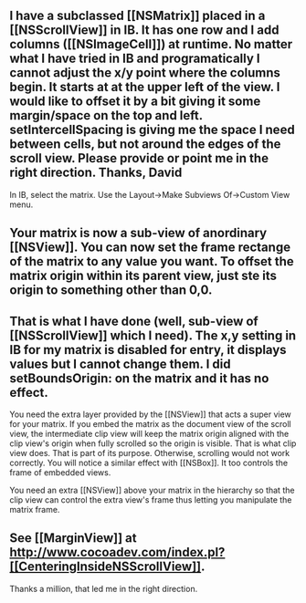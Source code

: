 
I have a subclassed [[NSMatrix]] placed in a [[NSScrollView]] in IB. It has one row and I add columns ([[NSImageCell]]) at runtime. No matter what I have tried in IB and programatically I cannot adjust the x/y point where the columns begin. It starts at at the upper left of the view. I would like to offset it by a bit giving it some margin/space on the top and left. setIntercellSpacing is giving me the space I need between cells, but not around the edges of the scroll view. Please provide or point me in the right direction. Thanks, David
----
In IB, select the matrix.
Use the Layout->Make Subviews Of->Custom View menu.

Your matrix is now a sub-view of anordinary [[NSView]].  You can now set the frame rectange of the matrix to any value you want.  To offset the matrix origin within its parent view, just ste its origin to something other than 0,0.
----
That is what I have done (well, sub-view of [[NSScrollView]] which I need). The x,y setting in IB for my matrix is disabled for entry, it displays values but I cannot change them. I did setBoundsOrigin: on the matrix and it has no effect.
----
You need the extra layer provided by the [[NSView]] that acts a super view for your matrix.  If you embed the matrix as the document view of the scroll view, the intermediate clip view will keep the matrix origin aligned with the clip view's origin when fully scrolled so the origin is visible.  That is what clip view does.  That is part of its purpose.  Otherwise, scrolling would not work correctly.  You will notice a similar effect with [[NSBox]].  It too controls the frame of embedded views.

You need an extra [[NSView]] above your matrix in the hierarchy so that the clip view can control the extra view's frame thus letting you manipulate the matrix frame.

See [[MarginView]] at http://www.cocoadev.com/index.pl?[[CenteringInsideNSScrollView]].
----
Thanks a million, that led me in the right direction.